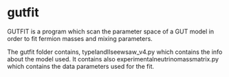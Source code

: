 # gutfit

GUTFIT is a program which scan the parameter space of a GUT model in order to fit fermion masses and mixing parameters. 

The gutfit folder contains, typeIandIIseewsaw_v4.py which contains the info about the model used. It contains also experimentalneutrinomassmatrix.py which contains the data parameters used for the fit. 


